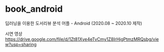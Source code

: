 # book_android
딥러닝을 이용한 도서리뷰 분석 어플 - Android (2020.08 ~ 2020.10 제작)

시연 영상
https://drive.google.com/file/d/1Zt81Xye4eTvCmy1Z8IrHigPtmzMRQsbg/view?usp=sharing
